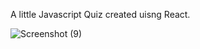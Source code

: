 A little Javascript Quiz created uisng React. 

![Screenshot (9)](https://user-images.githubusercontent.com/101092190/207651865-1ae56dff-99e0-4a43-9f6f-e8927fd1159b.png)
